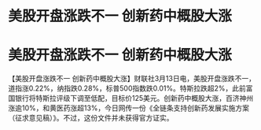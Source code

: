 # 美股开盘涨跌不一 创新药中概股大涨

# 美股开盘涨跌不一 创新药中概股大涨

【美股开盘涨跌不一
创新药中概股大涨】财联社3月13日电，美股开盘涨跌不一，道指涨0.22%，纳指跌0.28%，标普500指数跌0.01%。特斯拉跌超2%，此前富国银行将特斯拉评级下调至低配，目标价125美元。创新药中概股大涨，百济神州涨逾10%，和黄医药涨超13%，今日网传一份《全链条支持创新药发展实施方案（征求意见稿）》。不过，这份文件并未获得官方证实。

